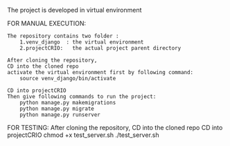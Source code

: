 The project is developed in virtual environment


FOR MANUAL EXECUTION:

    The repository contains two folder :
        1.venv_django  : the virtual environment
        2.projectCRIO:   the actual project parent directory
        
    After cloning the repository, 
    CD into the cloned repo
    activate the virtual environment first by following command:
        source venv_django/bin/activate
        
    CD into projectCRIO
    Then give following commands to run the project:
        python manage.py makemigrations
        python manage.py migrate
        python manage.py runserver
        
        
FOR TESTING:
    After cloning the repository, 
    CD into the cloned repo
    CD into projectCRIO
    chmod +x test_server.sh
    ./test_server.sh
